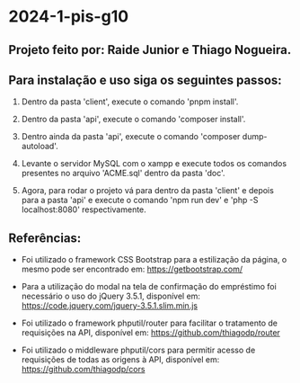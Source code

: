 # 2024-1-pis-g10

## Projeto feito por: Raide Junior e Thiago Nogueira.

## Para instalação e uso siga os seguintes passos:

1. Dentro da pasta 'client', execute o comando 'pnpm install'.

2. Dentro da pasta 'api', execute o comando 'composer install'.

3. Dentro ainda da pasta 'api', execute o comando 'composer dump-autoload'.

4. Levante o servidor MySQL com o xampp e execute todos os comandos presentes no arquivo 'ACME.sql' dentro da pasta 'doc'.

5. Agora, para rodar o projeto vá para dentro da pasta 'client' e depois para a pasta 'api' e 
execute o comando 'npm run dev' e 'php -S localhost:8080' respectivamente.

## Referências:

- Foi utilizado o framework CSS Bootstrap para a estilização da página, o mesmo pode ser encontrado em: https://getbootstrap.com/

- Para a utilização do modal na tela de confirmação do empréstimo foi necessário o uso do jQuery 3.5.1, disponível em: https://code.jquery.com/jquery-3.5.1.slim.min.js

- Foi utilizado o framework phputil/router para facilitar o tratamento de requisições na API, disponível em: https://github.com/thiagodp/router

- Foi utilizado o middleware phputil/cors para permitir acesso de requisições de todas as origens à API, disponível em: https://github.com/thiagodp/cors